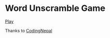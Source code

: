# Word Unscramble Game

[Play](https://youssef-attai.github.io/unscramble/)

Thanks to [CodingNepal](https://www.youtube.com/watch?v=4-s3g_fU7Vg)
